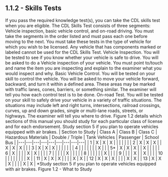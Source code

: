 ## 1.1.2 - Skills Tests
If you pass the required knowledge test(s), you can take the CDL skills test when you are eligible. The CDL Skills Test consists of three segments: Vehicle inspection, basic vehicle control, and on-road driving. You must take the segments in the order listed and must pass each one before moving to the next. You must take these tests in the type of vehicle for which you wish to be licensed. Any vehicle that has components marked or labeled cannot be used for the CDL Skills Test.
Vehicle Inspection. You will be tested to see if you know whether your vehicle is safe to drive. You will be asked to do a Vehicle inspection of your vehicle. You must point to/touch and name the item you are inspecting and explain to the examiner what you would inspect and why.
Basic Vehicle Control. You will be tested on your skill to control the vehicle. You will be asked to move your vehicle forward, backward, and turn it within a defined area. These areas may be marked with traffic lanes, cones, barriers, or something similar. The examiner will tell you how each control test is to be done.
On-road Test. You will be tested on your skill to safely drive your vehicle in a variety of traffic situations. The situations may include left and right turns, intersections, railroad crossings, curves, up and down grades, single or multi-lane roads, streets, or highways. The examiner will tell you where to drive.
Figure 1.2 details which sections of this manual you should study for each particular class of license and for each endorsement. Study section 5 if you plan to operate vehicles equipped with air brakes.
| Section to Study | Class A | Class B | Class C | Hazardous Materials | Double / Triple | Tank Vehicles | Passenger | School Bus |
|---|---|---|---|---|---|---|---|---|
| 1 | X | X | X |  |  |  |  |  |
| 2 | X | X | X |  | X | X | X |  |
| 3 | X | X | X |  |  |  |  |  |
| 4 |  |  |  |  |  |  | X |  |
| 5* | X | X | X |  | X |  |  |  |
| 6 | X |  |  |  | X | X |  |  |
| 7 |  |  |  |  | X |  |  |  |
| 8 |  |  |  |  |  | X |  |  |
| 9 |  |  |  | X |  | X |  |  |
| 10 |  |  |  |  |  |  |  | X |
| 11 | X | X | X |  |  |  | X | X |
| 12 | X | X | X |  |  |  | X | X |
| 13 | X | X | X |  |  |  | X | X |
*Study section 5 if you plan to operate vehicles equipped with air brakes. Figure 1.2 - What to Study